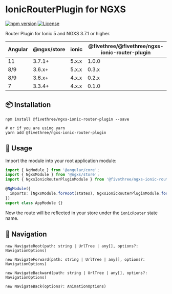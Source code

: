 # IonicRouterPlugin for NGXS

[![npm version](https://badge.fury.io/js/%40fivethree%2Fngxs-ionic-router-plugin.svg)](https://www.npmjs.com/@fivethree/ngxs-ionic-router-plugin)
[![License](https://img.shields.io/badge/License-MIT-green.svg)](https://github.com/fivethree-team/ngxs-ionic-router-plugin/blob/master/LICENSE)

Router Plugin for Ionic 5 and NGXS 3.7.1 or higher.

| Angular | @ngxs/store | ionic | @fivethree/@fivethree/ngxs-ionic-router-plugin |
| ------- | ----------- | ----- | ---------------------------------------------- |
| 11      | 3.7.1+      | 5.x.x | 1.0.0                                          |
| 8/9     | 3.6.x+      | 5.x.x | 0.3.x                                          |
| 8/9     | 3.6.x+      | 4.x.x | 0.2.x                                          |
| 7       | 3.3.4+      | 4.x.x | 0.1.0                                          |

## 📦 Installation

```console
npm install @fivethree/ngxs-ionic-router-plugin --save

# or if you are using yarn
yarn add @fivethree/ngxs-ionic-router-plugin
```

## 🔨 Usage

Import the module into your root application module:

```typescript
import { NgModule } from '@angular/core';
import { NgxsModule } from '@ngxs/store';
import { NgxsIonicRouterPluginModule } from '@fivethree/ngxs-ionic-router-plugin';

@NgModule({
  imports: [NgxsModule.forRoot(states), NgxsIonicRouterPluginModule.forRoot()]
})
export class AppModule {}
```

Now the route will be reflected in your store under the `ionicRouter` state name.

## 🧭 Navigation

`new NavigateRoot(path: string | UrlTree | any[], options?: NavigationOptions)`

`new NavigateForward(path: string | UrlTree | any[], options?: NavigationOptions)`

`new NavigateBackward(path: string | UrlTree | any[], options?: NavigationOptions)`

`new NavigateBack(options?: AnimationOptions)`
